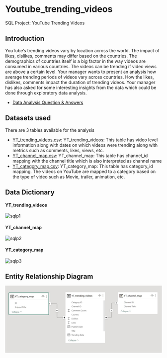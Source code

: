 # Youtube_trending_videos
SQL Project: YouTube Trending Videos

## Introduction
YouTube’s trending videos vary by location across the world. The impact of likes, dislikes, comments may differ based on the countries. The demographics of countries itself is a big factor in the way videos are consumed in various countries. The videos can be trending if video views are above a certain level. Your manager wants to present an analysis how average trending periods of videos vary across countries. How the likes, dislikes, comments impact the duration of trending videos. Your manager has also asked for some interesting insights from the data which could be done through exploratory data analysis.

* [Data Analysis Question & Answers](https://github.com/KopiteArnab/Youtube_trending_videos/blob/827a2022b8ab426e9736ec91ca84475d0efcd4d1/questions_and_answers.md)

## Datasets used
There are 3 tables available for the analysis
- [YT_trending_videos.csv](https://github.com/KopiteArnab/Youtube_trending_videos_sql/blob/359de9d5f813821b2a7b70bb70400c24807775b9/YT_trending_videos.csv):    YT_trending_videos: This table has video level information along with dates on which videos were trending along with metrics such as comments, likes, views, etc.
- [YT_channel_map.csv](https://github.com/KopiteArnab/Youtube_trending_videos_sql/blob/400e1d35e4ac99b6cc741bf2b63d8c60fbbd4860/YT_channel_map.csv):
YT_channel_map: This table has channel_id mapping with the channel title which is also interpreted as channel name
- [YT_category_map.csv](https://github.com/KopiteArnab/Youtube_trending_videos_sql/blob/d050acda7e27b27464e18d4178d8a9be7767910d/YT_category_map.csv):    YT_category_map: This table has category_id mapping. The videos on YouTube are mapped to a category based on the type of video such as Movie, trailer, animation, etc.

## Data Dictionary

#### YT_trending_videos
![sqlp1](https://user-images.githubusercontent.com/93368813/210611558-2e8a416a-bdd6-4c77-a01e-8ef9c2b5919b.png)
#### YT_channel_map
![sqlp2](https://user-images.githubusercontent.com/93368813/210611795-280cd92c-3a47-48db-b029-8f69d0b401db.png)
#### YT_category_map
![sqlp3](https://user-images.githubusercontent.com/93368813/210611875-aead0f56-1d93-4ea9-a78a-8307018e10a4.png)


## Entity Relationship Diagram
![alt text](https://github.com/KopiteArnab/Youtube_trending_videos_sql/blob/d050acda7e27b27464e18d4178d8a9be7767910d/ERD.jpg)
